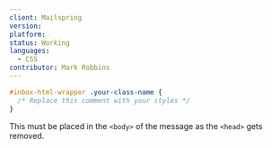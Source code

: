 ```yaml
---
client: Mailspring
version:
platform: 
status: Working
languages:
  - CSS
contributor: Mark Robbins
---
```



```css
#inbox-html-wrapper .your-class-name {
  /* Replace this comment with your styles */
}
```
This must be placed in the `<body>` of the message as the `<head>` gets removed.